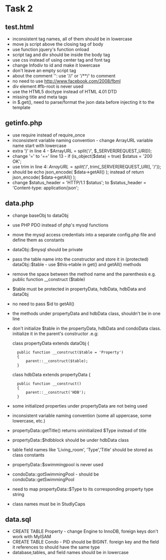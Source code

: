 Task 2
======

test.html
---------
- inconsistent tag names, all of them should be in lowercase
- move js script above the closing tag of body
- use function  jquery's function onload
- script tag and div should be inside the body tag
- use css instead of using center tag and font tag
- change Infodiv to id and make it lowercase
- don't leave an empty script tag
- about the comment '<!--// Get the data using ajax //-->': use '//' or '/**/' to comment
- no need to use http://www.facebook.com/2008/fbml
- div element #fb-root is never used
- use the HTML5 doctype instead of HTML 4.01 DTD
- missing title and meta tags
- in $.get(), need to parse/format the json data before injecting it to the template

getinfo.php
-----------
- use require instead of require_once
- inconsistent variable naming convention - change ArrayURL variable name start with lowercase
- extra ')' in line 4 - $ArrayURL = split('/', $_SERVER[REQUEST_URI]));
- change '=' to '==' line 13 - if (is_object($data) = true) $status = '200 OK';
- use trim in line 4: $ArrayURL = split('/', trim($_SERVER[REQUEST_URI], '/'));
- should be echo json_encode( $data->getAll() ); instead of return json_encode( $data->getAll() );
- change $status_header = 'HTTP/1.1 $status'; to $status_header = 'Content-type: application/json';

data.php
--------
- change baseObj to dataObj
- use PHP PDO instead of php's mysql functions
- move the mysql access credentials into a separate config.php file and define them as constants
- dataObj::$mysql should be private
- pass the table name into the constructor and store it in (protected) dataObj::$table - use $this->table in get() and getAll() methods
- remove the space between the method name and the parenthesis e.g. public function __construct ($table)
- $table must be protected in propertyData, hdbData, hdbData and dataObj
- no need to pass $id to getAll()
- the methods under propertyData and hdbData class, shouldn't be in one line
- don't initialize $table in the propertyData, hdbData and condoData class. initialize it in the parent's constructor .e.g:

	class propertyData extends dataObj {

	    public function __construct($table = 'Property')
	    {
	        parent::__construct($table);
	    }

	class hdbData extends propertyData {

	    public function __construct()
	    {
	        parent::__construct('HDB');
	    }

- some initialized properties under propertyData are not being used
- inconsistent variable naming convention (some all uppercase, some lowercase, etc.)
- propertyData::getTitle() returns uninitialized $Type instead of title
- propertyData::$hdbblock should be under hdbData class
- table field names like 'Living_room', 'Type','Title' should be stored as class constants
- propertyData::$swimmingpool is never used
- condoData::gotSwimmingPool - should be condoData::getSwimmingPool
- need to map propertyData::$Type to its corresponding property type string
- class names must be in StudlyCaps

data.sql
--------
- CREATE TABLE Property - change Engine to InnoDB, foreign keys don't work with MyISAM
- CREATE TABLE Condo - PID should be BIGINT. foreign key and the field it references to should have the same type
- database,tables, and field names should be in lowercase